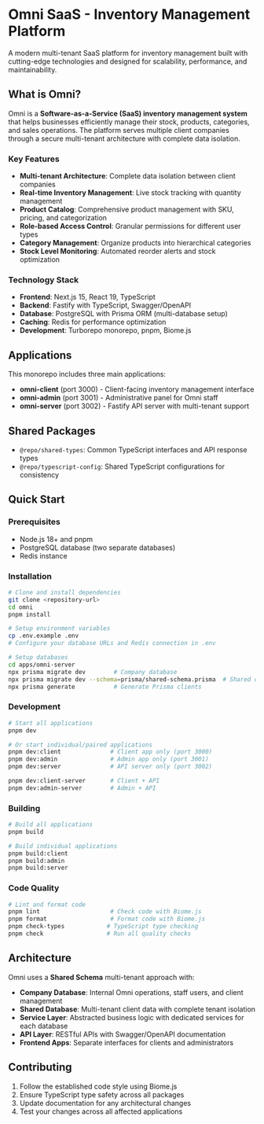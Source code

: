 # Omni SaaS - Inventory Management Platform

A modern multi-tenant SaaS platform for inventory management built with cutting-edge technologies and designed for scalability, performance, and maintainability.

## What is Omni?

Omni is a **Software-as-a-Service (SaaS) inventory management system** that helps businesses efficiently manage their stock, products, categories, and sales operations. The platform serves multiple client companies through a secure multi-tenant architecture with complete data isolation.

### Key Features

- **Multi-tenant Architecture**: Complete data isolation between client companies
- **Real-time Inventory Management**: Live stock tracking with quantity management
- **Product Catalog**: Comprehensive product management with SKU, pricing, and categorization
- **Role-based Access Control**: Granular permissions for different user types
- **Category Management**: Organize products into hierarchical categories
- **Stock Level Monitoring**: Automated reorder alerts and stock optimization

### Technology Stack

- **Frontend**: Next.js 15, React 19, TypeScript
- **Backend**: Fastify with TypeScript, Swagger/OpenAPI
- **Database**: PostgreSQL with Prisma ORM (multi-database setup)
- **Caching**: Redis for performance optimization
- **Development**: Turborepo monorepo, pnpm, Biome.js

## Applications

This monorepo includes three main applications:

- **omni-client** (port 3000) - Client-facing inventory management interface
- **omni-admin** (port 3001) - Administrative panel for Omni staff
- **omni-server** (port 3002) - Fastify API server with multi-tenant support

## Shared Packages

- `@repo/shared-types`: Common TypeScript interfaces and API response types
- `@repo/typescript-config`: Shared TypeScript configurations for consistency

## Quick Start

### Prerequisites

- Node.js 18+ and pnpm
- PostgreSQL database (two separate databases)
- Redis instance

### Installation

```bash
# Clone and install dependencies
git clone <repository-url>
cd omni
pnpm install

# Setup environment variables
cp .env.example .env
# Configure your database URLs and Redis connection in .env

# Setup databases
cd apps/omni-server
npx prisma migrate dev        # Company database
npx prisma migrate dev --schema=prisma/shared-schema.prisma  # Shared database
npx prisma generate           # Generate Prisma clients
```

### Development

```bash
# Start all applications
pnpm dev

# Or start individual/paired applications
pnpm dev:client              # Client app only (port 3000)
pnpm dev:admin               # Admin app only (port 3001) 
pnpm dev:server              # API server only (port 3002)

pnpm dev:client-server       # Client + API
pnpm dev:admin-server        # Admin + API
```

### Building

```bash
# Build all applications
pnpm build

# Build individual applications
pnpm build:client
pnpm build:admin
pnpm build:server
```

### Code Quality

```bash
# Lint and format code
pnpm lint                    # Check code with Biome.js
pnpm format                  # Format code with Biome.js
pnpm check-types            # TypeScript type checking
pnpm check                  # Run all quality checks
```


## Architecture

Omni uses a **Shared Schema** multi-tenant approach with:

- **Company Database**: Internal Omni operations, staff users, and client management
- **Shared Database**: Multi-tenant client data with complete tenant isolation
- **Service Layer**: Abstracted business logic with dedicated services for each database
- **API Layer**: RESTful APIs with Swagger/OpenAPI documentation
- **Frontend Apps**: Separate interfaces for clients and administrators

## Contributing

1. Follow the established code style using Biome.js
2. Ensure TypeScript type safety across all packages
3. Update documentation for any architectural changes
4. Test your changes across all affected applications
